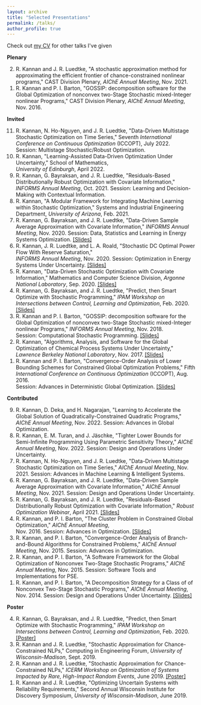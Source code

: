 ```yaml
---
layout: archive
title: "Selected Presentations"
permalink: /talks/
author_profile: true
---
```


<!-- {% if site.talkmap_link == true %}

<p style="text-decoration:underline;"><a href="/talkmap.html">See a map of all the places I've given a talk!</a></p>

{% endif %}

{% for post in site.talks reversed %}
  {% include archive-single-talk.html %}
{% endfor %} -->

Check out <a href = "https://rohitkannan.github.io/files/RohitKannan_CV.pdf" target="_blank">my CV</a> for other talks I've given

**Plenary**

<ol reversed>
<li>R. Kannan and J. R. Luedtke, "A stochastic approximation method for approximating the efficient frontier of chance-constrained nonlinear programs," CAST Division Plenary, <i>AIChE Annual Meeting</i>, Nov. 2021.</li>
<li>R. Kannan and P. I. Barton, "GOSSIP: decomposition software for the Global Optimization of nonconvex two-Stage Stochastic mixed-Integer nonlinear Programs," CAST Division Plenary, <i>AIChE Annual Meeting</i>, Nov. 2016.</li>
</ol>


**Invited**

<ol reversed>
<li>R. Kannan, N. Ho-Nguyen, and J. R. Luedtke, "Data-Driven Multistage Stochastic Optimization on Time Series," Seventh <i>International Conference on Continuous Optimization</i> (ICCOPT), July 2022. <br/> Session: Multistage Stochastic/Robust Optimization.</li>
<li>R. Kannan, "Learning-Assisted Data-Driven Optimization Under Uncertainty," School of Mathematics, <br/> <i>University of Edinburgh</i>, April 2022.</li>
<li>R. Kannan, G. Bayraksan, and J. R. Luedtke, "Residuals-Based Distributionally Robust Optimization with Covariate Information," <i>INFORMS Annual Meeting</i>, Oct. 2021. Session: Learning and Decision-Making with Contextual Information.</li>
<li>R. Kannan, "A Modular Framework for Integrating Machine Learning within Stochastic Optimization," Systems and Industrial Engineering Department, <i>University of Arizona</i>, Feb. 2021.</li>
<li>R. Kannan, G. Bayraksan, and J. R. Luedtke, "Data-Driven Sample Average Approximation with Covariate Information," <i>INFORMS Annual Meeting</i>, Nov. 2020. Session: Data, Statistics and Learning in Energy Systems Optimization. <a href = "https://rohitkannan.github.io/presentations/Kannan_Argonne_September_2020.pdf" target="_blank">[Slides]</a></li>
<li>R. Kannan, J. R. Luedtke, and L. A. Roald, "Stochastic DC Optimal Power Flow With Reserve Saturation," <br/> <i>INFORMS Annual Meeting</i>, Nov. 2020. Session: Optimization in Energy Systems Under Uncertainty. <a href = "https://rohitkannan.github.io/presentations/Kannan_INFORMS20_SDCOPF.pdf" target="_blank">[Slides]</a></li>
<li>R. Kannan, "Data-Driven Stochastic Optimization with Covariate Information," Mathematics and Computer Science Division, <i>Argonne National Laboratory</i>, Sep. 2020. <a href = "https://rohitkannan.github.io/presentations/Kannan_Argonne_September_2020.pdf" target="_blank">[Slides]</a></li>
<li>R. Kannan, G. Bayraksan, and J. R. Luedtke, "Predict, then Smart Optimize with Stochastic Programming," <i>IPAM Workshop on Intersections between Control, Learning and Optimization</i>, Feb. 2020. <a href = "https://rohitkannan.github.io/presentations/Kannan_IPAM20_Presentation.pdf" target="_blank">[Slides]</a></li>
<li>R. Kannan and P. I. Barton, "GOSSIP: decomposition software for the Global Optimization of nonconvex two-Stage Stochastic mixed-Integer nonlinear Programs," <i>INFORMS Annual Meeting</i>, Nov. 2018. <br/> Session: Computational Stochastic Programming. <a href = "https://rohitkannan.github.io/presentations/Kannan_INFORMS18_GOSSIP.pdf" target="_blank">[Slides]</a></li>
<li>R. Kannan, "Algorithms, Analysis, and Software for the Global Optimization of Chemical Process Systems Under Uncertainty," <i>Lawrence Berkeley National Laboratory</i>, Nov. 2017. <a href = "https://rohitkannan.github.io/presentations/Kannan_LBNL17.pdf" target="_blank">[Slides]</a></li>
<li>R. Kannan and P. I. Barton, "Convergence-Order Analysis of Lower Bounding Schemes for Constrained Global Optimization Problems," Fifth <i>International Conference on Continuous Optimization</i> (ICCOPT), Aug. 2016. <br/> Session: Advances in Deterministic Global Optimization. <a href = "https://rohitkannan.github.io/presentations/Kannan_ICCOPT16_ConvergenceOrder.pdf" target="_blank">[Slides]</a></li>
</ol>


**Contributed**

<ol reversed>
<li>R. Kannan, D. Deka, and H. Nagarajan, "Learning to Accelerate the Global Solution of Quadratically-Constrained Quadratic Programs," <i>AIChE Annual Meeting</i>, Nov. 2022. Session: Advances in Global Optimization.</li>
<li>R. Kannan, E. M. Turan, and J. Jäschke, "Tighter Lower Bounds for Semi-Infinite Programming Using Parametric Sensitivity Theory," <i>AIChE Annual Meeting</i>, Nov. 2022. Session: Design and Operations Under Uncertainty.</li>
<li>R. Kannan, N. Ho-Nguyen, and J. R. Luedtke, "Data-Driven Multistage Stochastic Optimization on Time Series," <i>AIChE Annual Meeting</i>, Nov. 2021. Session: Advances in Machine Learning & Intelligent Systems.</li>
<li>R. Kannan, G. Bayraksan, and J. R. Luedtke, "Data-Driven Sample Average Approximation with Covariate Information," <i>AIChE Annual Meeting</i>, Nov. 2021. Session: Design and Operations Under Uncertainty.</li>
<li>R. Kannan, G. Bayraksan, and J. R. Luedtke, "Residuals-Based Distributionally Robust Optimization with Covariate Information," <i>Robust Optimization Webinar</i>, April 2021. <a href = "https://rohitkannan.github.io/presentations/Kannan_ROW21_ERDRO.pdf" target="_blank">[Slides]</a></li>
<li>R. Kannan, and P. I. Barton, "The Cluster Problem in Constrained Global Optimization," <i>AIChE Annual Meeting</i>, <br/> Nov. 2016. Session: Advances in Optimization. <a href = "https://rohitkannan.github.io/presentations/Kannan_AIChE16_ClusterProblem.pdf" target="_blank">[Slides]</a></li>
<li>R. Kannan, and P. I. Barton, "Convergence-Order Analysis of Branch-and-Bound Algorithms for Constrained Problems," <i>AIChE Annual Meeting</i>, Nov. 2015. Session: Advances in Optimization.</li>
<li>R. Kannan, and P. I. Barton, "A Software Framework for the Global Optimization of Nonconvex Two-Stage Stochastic Programs," <i>AIChE Annual Meeting</i>, Nov. 2015. Session: Software Tools and Implementations for PSE.</li>
<li>R. Kannan, and P. I. Barton, "A Decomposition Strategy for a Class of of Nonconvex Two-Stage Stochastic Programs," <i>AIChE Annual Meeting</i>, Nov. 2014. Session: Design and Operations Under Uncertainty. <a href = "https://rohitkannan.github.io/presentations/Kannan_AIChE14_MLR.pdf" target="_blank">[Slides]</a></li>
</ol>


**Poster**

<ol reversed>
<li>R. Kannan, G. Bayraksan, and J. R. Luedtke, "Predict, then Smart Optimize with Stochastic Programming," <i>IPAM Workshop on Intersections between Control, Learning and Optimization</i>, Feb. 2020. <a href = "https://rohitkannan.github.io/presentations/Kannan_IPAM20_DDSAA.pdf" target="_blank">[Poster]</a></li>
<li>R. Kannan and J. R. Luedtke, "Stochastic Approximation for Chance-Constrained NLPs," Computing in Engineering Forum, <i>University of Wisconsin-Madison</i>, Sept. 2019.</li>
<li>R. Kannan and J. R. Luedtke, "Stochastic Approximation for Chance-Constrained NLPs," <i>ICERM Workshop on Optimization of Systems Impacted by Rare, High-Impact Random Events</i>, June 2019. <a href = "https://rohitkannan.github.io/presentations/Kannan_ICERM19_SAforCCP.pdf" target="_blank">[Poster]</a></li>
<li>R. Kannan and J. R. Luedtke, "Optimizing Uncertain Systems with Reliability Requirements," Second Annual Wisconsin Institute for Discovery Symposium, <i>University of Wisconsin-Madison</i>, June 2019.</li>
</ol>
